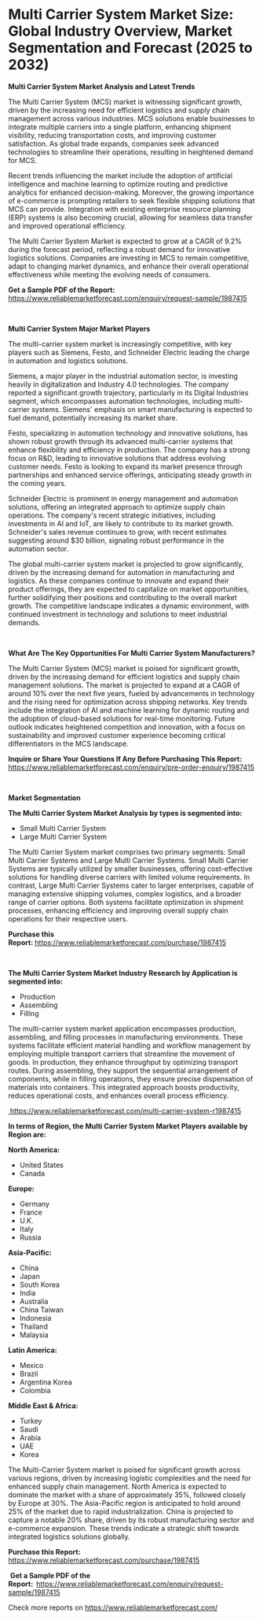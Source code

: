 <p><h1>Multi Carrier System Market Size: Global Industry Overview, Market Segmentation and Forecast (2025 to 2032)</h1></p><p><strong>Multi Carrier System Market Analysis and Latest Trends</strong></p>
<p><p>The Multi Carrier System (MCS) market is witnessing significant growth, driven by the increasing need for efficient logistics and supply chain management across various industries. MCS solutions enable businesses to integrate multiple carriers into a single platform, enhancing shipment visibility, reducing transportation costs, and improving customer satisfaction. As global trade expands, companies seek advanced technologies to streamline their operations, resulting in heightened demand for MCS.</p><p>Recent trends influencing the market include the adoption of artificial intelligence and machine learning to optimize routing and predictive analytics for enhanced decision-making. Moreover, the growing importance of e-commerce is prompting retailers to seek flexible shipping solutions that MCS can provide. Integration with existing enterprise resource planning (ERP) systems is also becoming crucial, allowing for seamless data transfer and improved operational efficiency.</p><p>The Multi Carrier System Market is expected to grow at a CAGR of 9.2% during the forecast period, reflecting a robust demand for innovative logistics solutions. Companies are investing in MCS to remain competitive, adapt to changing market dynamics, and enhance their overall operational effectiveness while meeting the evolving needs of consumers.</p></p>
<p><strong>Get a Sample PDF of the Report:&nbsp;</strong> <a href="https://www.reliablemarketforecast.com/enquiry/request-sample/1987415?utm_campaign=2568&utm_medium=2&utm_source=Github&utm_content=ia&utm_term=20022025&utm_id=multi-carrier-system">https://www.reliablemarketforecast.com/enquiry/request-sample/1987415</a></p>
<p>&nbsp;</p>
<p><strong>Multi Carrier System Major Market Players</strong></p>
<p><p>The multi-carrier system market is increasingly competitive, with key players such as Siemens, Festo, and Schneider Electric leading the charge in automation and logistics solutions.</p><p>Siemens, a major player in the industrial automation sector, is investing heavily in digitalization and Industry 4.0 technologies. The company reported a significant growth trajectory, particularly in its Digital Industries segment, which encompasses automation technologies, including multi-carrier systems. Siemens' emphasis on smart manufacturing is expected to fuel demand, potentially increasing its market share.</p><p>Festo, specializing in automation technology and innovative solutions, has shown robust growth through its advanced multi-carrier systems that enhance flexibility and efficiency in production. The company has a strong focus on R&D, leading to innovative solutions that address evolving customer needs. Festo is looking to expand its market presence through partnerships and enhanced service offerings, anticipating steady growth in the coming years.</p><p>Schneider Electric is prominent in energy management and automation solutions, offering an integrated approach to optimize supply chain operations. The company's recent strategic initiatives, including investments in AI and IoT, are likely to contribute to its market growth. Schneider's sales revenue continues to grow, with recent estimates suggesting around $30 billion, signaling robust performance in the automation sector.</p><p>The global multi-carrier system market is projected to grow significantly, driven by the increasing demand for automation in manufacturing and logistics. As these companies continue to innovate and expand their product offerings, they are expected to capitalize on market opportunities, further solidifying their positions and contributing to the overall market growth. The competitive landscape indicates a dynamic environment, with continued investment in technology and solutions to meet industrial demands.</p></p>
<p>&nbsp;</p>
<p><strong>What Are The Key Opportunities For Multi Carrier System Manufacturers?</strong></p>
<p><p>The Multi Carrier System (MCS) market is poised for significant growth, driven by the increasing demand for efficient logistics and supply chain management solutions. The market is projected to expand at a CAGR of around 10% over the next five years, fueled by advancements in technology and the rising need for optimization across shipping networks. Key trends include the integration of AI and machine learning for dynamic routing and the adoption of cloud-based solutions for real-time monitoring. Future outlook indicates heightened competition and innovation, with a focus on sustainability and improved customer experience becoming critical differentiators in the MCS landscape.</p></p>
<p><strong>Inquire or Share Your Questions If Any Before Purchasing This Report:</strong> <a href="https://www.reliablemarketforecast.com/enquiry/pre-order-enquiry/1987415?utm_campaign=2568&utm_medium=2&utm_source=Github&utm_content=ia&utm_term=20022025&utm_id=multi-carrier-system">https://www.reliablemarketforecast.com/enquiry/pre-order-enquiry/1987415</a></p>
<p>&nbsp;</p>
<p><strong>Market Segmentation</strong></p>
<p><strong>The Multi Carrier System Market Analysis by types is segmented into:</strong></p>
<p><ul><li>Small Multi Carrier System</li><li>Large Multi Carrier System</li></ul></p>
<p><p>The Multi Carrier System market comprises two primary segments: Small Multi Carrier Systems and Large Multi Carrier Systems. Small Multi Carrier Systems are typically utilized by smaller businesses, offering cost-effective solutions for handling diverse carriers with limited volume requirements. In contrast, Large Multi Carrier Systems cater to larger enterprises, capable of managing extensive shipping volumes, complex logistics, and a broader range of carrier options. Both systems facilitate optimization in shipment processes, enhancing efficiency and improving overall supply chain operations for their respective users.</p></p>
<p><strong>Purchase this Report:&nbsp;</strong><a href="https://www.reliablemarketforecast.com/purchase/1987415?utm_campaign=2568&utm_medium=2&utm_source=Github&utm_content=ia&utm_term=20022025&utm_id=multi-carrier-system">https://www.reliablemarketforecast.com/purchase/1987415</a></p>
<p>&nbsp;</p>
<p><strong>The Multi Carrier System Market Industry Research by Application is segmented into:</strong></p>
<p><ul><li>Production</li><li>Assembling</li><li>Filling</li></ul></p>
<p><p>The multi-carrier system market application encompasses production, assembling, and filling processes in manufacturing environments. These systems facilitate efficient material handling and workflow management by employing multiple transport carriers that streamline the movement of goods. In production, they enhance throughput by optimizing transport routes. During assembling, they support the sequential arrangement of components, while in filling operations, they ensure precise dispensation of materials into containers. This integrated approach boosts productivity, reduces operational costs, and enhances overall process efficiency.</p></p>
<p><a href="https://www.reliablemarketforecast.com/multi-carrier-system-r1987415?utm_campaign=2568&utm_medium=2&utm_source=Github&utm_content=ia&utm_term=20022025&utm_id=multi-carrier-system">&nbsp;https://www.reliablemarketforecast.com/multi-carrier-system-r1987415</a></p>
<p><strong>In terms of Region, the Multi Carrier System Market Players available by Region are:</strong></p>
<p>
    <p> <strong> North America: </strong>
        <ul>
            <li>United States</li>
            <li>Canada</li>
        </ul>
        </p> 
    <p> <strong> Europe: </strong>
        <ul>
            <li>Germany</li>
            <li>France</li>
            <li>U.K.</li>
            <li>Italy</li>
            <li>Russia</li>
        </ul>
        </p> 
    <p> <strong> Asia-Pacific: </strong>
        <ul>
            <li>China</li>
            <li>Japan</li>
            <li>South Korea</li>
            <li>India</li>
            <li>Australia</li>
            <li>China Taiwan</li>
            <li>Indonesia</li>
            <li>Thailand</li>
            <li>Malaysia</li>
        </ul>
        </p> 
    <p> <strong> Latin America: </strong>
        <ul>
            <li>Mexico</li>
            <li>Brazil</li>
            <li>Argentina Korea</li>
            <li>Colombia</li>
        </ul>
        </p> 
    <p> <strong> Middle East & Africa: </strong>
        <ul>
            <li>Turkey</li>
            <li>Saudi</li>
            <li>Arabia</li>
            <li>UAE</li>
            <li>Korea</li>
        </ul>
    </p>
    </p>
<p><p>The Multi-Carrier System market is poised for significant growth across various regions, driven by increasing logistic complexities and the need for enhanced supply chain management. North America is expected to dominate the market with a share of approximately 35%, followed closely by Europe at 30%. The Asia-Pacific region is anticipated to hold around 25% of the market due to rapid industrialization. China is projected to capture a notable 20% share, driven by its robust manufacturing sector and e-commerce expansion. These trends indicate a strategic shift towards integrated logistics solutions globally.</p></p>
<p><strong>Purchase this Report: </strong><a href="https://www.reliablemarketforecast.com/purchase/1987415?utm_campaign=2568&utm_medium=2&utm_source=Github&utm_content=ia&utm_term=20022025&utm_id=multi-carrier-system">https://www.reliablemarketforecast.com/purchase/1987415</a></p>
<p>&nbsp;<strong>Get a Sample PDF of the Report:&nbsp;&nbsp;</strong><a href="https://www.reliablemarketforecast.com/enquiry/request-sample/1987415?utm_campaign=2568&utm_medium=2&utm_source=Github&utm_content=ia&utm_term=20022025&utm_id=multi-carrier-system">https://www.reliablemarketforecast.com/enquiry/request-sample/1987415</a></p>
<p><strong></strong></p>
<p>Check more reports on <a href="https://www.reliablemarketforecast.com/?utm_campaign=2568&utm_medium=2&utm_source=Github&utm_content=ia&utm_term=20022025&utm_id=multi-carrier-system">https://www.reliablemarketforecast.com/</a></p>
